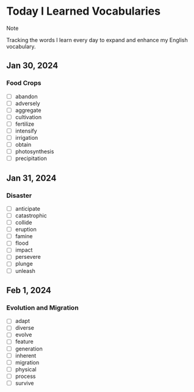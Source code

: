 # Today I Learned Vocabularies

> [!NOTE]
> Tracking the words I learn every day to expand and enhance my English vocabulary.

## Jan 30, 2024
### Food Crops
- [ ] abandon                          <!-- Meaning -->
- [ ] adversely                        <!-- Meaning -->
- [ ] aggregate                        <!-- Meaning -->
- [ ] cultivation                      <!-- Meaning -->
- [ ] fertilize                        <!-- Meaning -->
- [ ] intensify                        <!-- Meaning -->
- [ ] irrigation                       <!-- Meaning -->
- [ ] obtain                           <!-- Meaning -->
- [ ] photosynthesis                   <!-- Meaning -->
- [ ] precipitation                    <!-- Meaning -->

## Jan 31, 2024
### Disaster
- [ ] anticipate                       <!-- Meaning -->
- [ ] catastrophic                     <!-- Meaning -->
- [ ] collide                          <!-- Meaning -->
- [ ] eruption                         <!-- Meaning -->
- [ ] famine                           <!-- Meaning -->
- [ ] flood                            <!-- Meaning -->
- [ ] impact                           <!-- Meaning -->
- [ ] persevere                        <!-- Meaning -->
- [ ] plunge                           <!-- Meaning -->
- [ ] unleash                          <!-- Meaning -->

## Feb 1, 2024
### Evolution and Migration
- [ ] adapt                            <!-- Meaning -->
- [ ] diverse                          <!-- Meaning -->
- [ ] evolve                           <!-- Meaning -->
- [ ] feature                          <!-- Meaning -->
- [ ] generation                       <!-- Meaning -->
- [ ] inherent                         <!-- Meaning -->
- [ ] migration                        <!-- Meaning -->
- [ ] physical                         <!-- Meaning -->
- [ ] process                          <!-- Meaning -->
- [ ] survive                          <!-- Meaning -->
